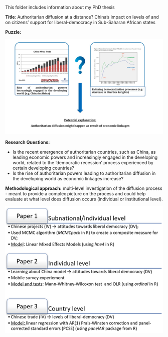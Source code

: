This folder includes information about my PhD thesis 

**Title**: Authoritarian diffusion at a distance? China’s impact on levels of and on citizens’ support for liberal-democracy in Sub-Saharan African states

**Puzzle:**

![](https://raw.githubusercontent.com/RalucaN/Data-projects/master/PhD_thesis(2015-2019)/thesis_puzzle.png)

**Research Questions:**
- Is the recent emergence of authoritarian countries, such as China, as leading economic powers and increasingly engaged in the developing world, related to the ‘democratic recession’ process experienced by certain developing countries? 
- Is the rise of authoritarian powers leading to authoritarian diffusion in the developing world as economic linkages increase?


**Methodological approach:** multi-level investigation of the diffusion process - meant to provide a complex picture on the process and could help evaluate at what level does diffusion occurs (individual or institutional level).

![](https://raw.githubusercontent.com/RalucaN/Data-projects/master/PhD_thesis(2015-2019)/three_papers.png)

